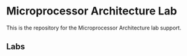 # Microprocessor Architecture Lab

This is the repository for the Microprocessor Architecture lab support.

## Labs
